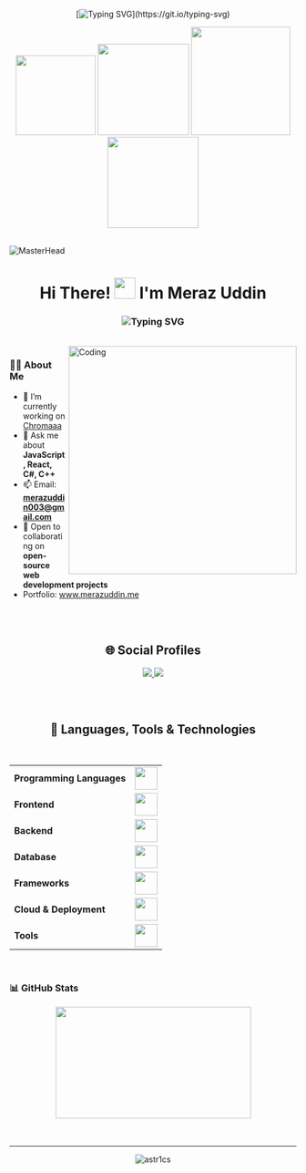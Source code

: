 <div align="center">

[![Typing SVG](https://readme-typing-svg.demolab.com?font=Comfortaa&size=30&duration=3000&pause=1000&color=E2E2E2&center=true&vCenter=true&width=1200&lines=Greetings+From+Meraz+Uddin.;Your+Passport+to+a+World+of+Wonder!)](https://git.io/typing-svg)

<img src="https://user-images.githubusercontent.com/61025448/217821684-c850eafe-8dfa-4308-a2e3-eb5fce9a8268.gif" width="140">
<img src="https://i.giphy.com/media/v1.Y2lkPTc5MGI3NjExMThqcHE0enpvMmY0NDg0MTZ2bmF0MjY5OGJqbmwzZTN4b3pqMmw5eiZlcD12MV9pbnRlcm5hbF9naWZfYnlfaWQmY3Q9cw/y81LcaKMWn4VDMgEX1/giphy.gif" width="160">
<img src="https://images-wixmp-ed30a86b8c4ca887773594c2.wixmp.com/f/ad944b60-96dc-4ae5-9486-f981d5842975/d1p0kr2-931c991a-906c-44de-9ffa-0f654bc310f6.gif" width="174" height="190">
<img src="https://images-wixmp-ed30a86b8c4ca887773594c2.wixmp.com/f/ee34f51d-eb2c-4fd0-8047-260ae0417996/ddwqjut-79060fc2-c6be-4e80-ab44-3c405523e4fd.gif" width="160">

</div>

<br>

![MasterHead](https://user-images.githubusercontent.com/74038190/225813708-98b745f2-7d22-48cf-9150-083f1b00d6c9.gif)

<h1 align="center">Hi There! <img width="37" src="https://raw.githubusercontent.com/KenanGain/KenanGain/refs/heads/main/icons/wave.gif"/>  
I'm Meraz Uddin</h1>

<h3 align="center">
  <img src="https://readme-typing-svg.herokuapp.com?font=Righteous&color=9400D3&size=29&height=70&center=true&vCenter=true&width=1000&lines=Computer+Science+Student;Full+Stack+Developer;" alt="Typing SVG" />
</h3>

<br>

<img align="right" alt="Coding" width="400" src="https://i.pinimg.com/originals/e7/91/61/e791611718215a0cfc0ab96e71d1dc3f.gif"/>

### 👨‍💻 About Me

- 🔭 I’m currently working on [Chromaaa](https://chromaaa.time2watch.space/)
- 💬 Ask me about **JavaScript, React, C#, C++**
- 📫 Email: **merazuddin003@gmail.com**
- 👯 Open to collaborating on **open-source web development projects**
- Portfolio: www.merazuddin.me

<br><br>

<div align="center">
  <h2><strong>🌐 Social Profiles</strong></h2>
  <a href="https://www.linkedin.com/in/meraz-uddin003/">
    <img src="https://img.shields.io/badge/linkedin-%230077B5.svg?style=for-the-badge&logo=linkedin&logoColor=white" />
  </a>
  <a href="mailto:merazuddin003@gmail.com">
    <img src="https://img.shields.io/badge/Gmail-D14836?style=for-the-badge&logo=gmail&logoColor=white">
  </a>
</div>

<br><br>

<div align="center">
  <h2><strong>🚀 Languages, Tools & Technologies</strong></h2>
  <br>
  <table>
    <tr>
      <td><strong>Programming Languages</strong></td>
      <td><img height=40 src="https://skillicons.dev/icons?i=cpp,c,java,py,js&theme=dark"></td>
    </tr>
    <tr>
      <td><strong>Frontend</strong></td>
      <td><img height=40 src="https://skillicons.dev/icons?i=html,css,bootstrap,tailwind,react&theme=dark"></td>
    </tr>
    <tr>
      <td><strong>Backend</strong></td>
      <td><img height=40 src="https://skillicons.dev/icons?i=nodejs,express&theme=dark"></td>
    </tr>
    <tr>
      <td><strong>Database</strong></td>
      <td><img height=40 src="https://skillicons.dev/icons?i=mysql,mongodb&theme=dark"></td>
    </tr>
    <tr>
      <td><strong>Frameworks</strong></td>
      <td><img height=40 src="https://skillicons.dev/icons?i=react,vite,nextjs&theme=dark"></td>
    </tr>
    <tr>
      <td><strong>Cloud & Deployment</strong></td>
      <td><img height=40 src="https://skillicons.dev/icons?i=aws,vercel,netlify&theme=dark"></td>
    </tr>
    <tr>
      <td><strong>Tools</strong></td>
      <td><img height=40 src="https://skillicons.dev/icons?i=git,github,vscode,idea&theme=dark"></td>
    </tr>
  </table>
</div>

<br>

### 📊 GitHub Stats

<div align="center">
<div> 

<a href="http://github-profile-summary-cards.vercel.app/api/cards/profile-details?username=astr1cs&theme=github_dark">
  <img src="http://github-profile-summary-cards.vercel.app/api/cards/profile-details?username=astr1cs&theme=github_dark" style= "width: 24.5em; height: 14em; object-fit: contain;"  />
</a>

</div>
<br><br>


</div>

---

<p align="center">
  <img src="https://komarev.com/ghpvc/?username=astr1cs&label=Profile%20views&color=0e75b6&style=for-the-badge&abbreviated=true" alt="astr1cs" />
</p>
